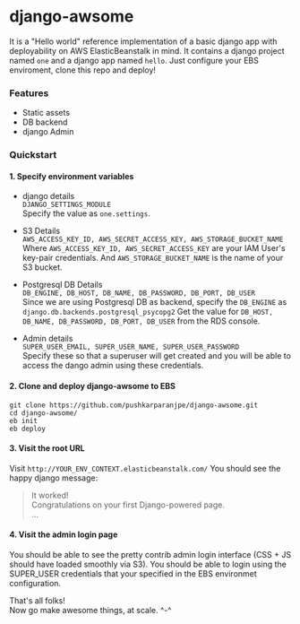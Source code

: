 # django-awsome
It is a "Hello world" reference implementation of a basic django app with deployability on AWS ElasticBeanstalk in mind. It contains a django project named `one` and a django app named `hello`. Just configure your EBS enviroment, clone this repo and deploy!

### Features
* Static assets  
* DB backend  
* django Admin  

### Quickstart

#### 1. Specify environment variables
* django details  
`DJANGO_SETTINGS_MODULE`  
Specify the value as `one.settings`.

* S3 Details  
`AWS_ACCESS_KEY_ID, AWS_SECRET_ACCESS_KEY, AWS_STORAGE_BUCKET_NAME`  
Where `AWS_ACCESS_KEY_ID, AWS_SECRET_ACCESS_KEY` are your IAM User's key-pair credentials. And `AWS_STORAGE_BUCKET_NAME` is the name of your S3 bucket.

* Postgresql DB Details  
`DB_ENGINE, DB_HOST, DB_NAME, DB_PASSWORD, DB_PORT, DB_USER`  
Since we are using Postgresql DB as backend, specify the `DB_ENGINE` as `django.db.backends.postgresql_psycopg2`
Get the value for `DB_HOST, DB_NAME, DB_PASSWORD, DB_PORT, DB_USER` from the RDS console.

* Admin details  
`SUPER_USER_EMAIL, SUPER_USER_NAME, SUPER_USER_PASSWORD`  
Specify these so that a superuser will get created and you will be able to access the dango admin using these credentials.


#### 2. Clone and deploy django-awsome to EBS
`git clone https://github.com/pushkarparanjpe/django-awsome.git`  
`cd django-awsome/`  
`eb init`  
`eb deploy`  


#### 3. Visit the root URL
Visit `http://YOUR_ENV_CONTEXT.elasticbeanstalk.com/`
You should see the happy django message:
> It worked!  
> Congratulations on your first Django-powered page.  
> ...  


#### 4. Visit the admin login page
You should be able to see the pretty contrib admin login interface (CSS + JS should have loaded smoothly via S3).
You should be able to login using the SUPER_USER credentials that your specified in the EBS environmet configuration.  

That's all folks!  
Now go make awesome things, at scale. ^-^


